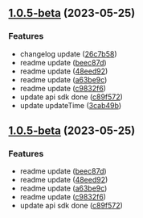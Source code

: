 ## [1.0.5-beta](https://github.com/Kucoin/kucoin-node-sdk/compare/v1.0.4...v1.0.5-beta) (2023-05-25)


### Features

* changelog update ([26c7b58](https://github.com/Kucoin/kucoin-node-sdk/commit/26c7b5868d010145e6772adeb93318db0f9ca421))
* readme update ([beec87d](https://github.com/Kucoin/kucoin-node-sdk/commit/beec87d2e941ed23cec99968fc223f186f236198))
* readme update ([48eed92](https://github.com/Kucoin/kucoin-node-sdk/commit/48eed9266f85d078290de26371e7aa1c6af33851))
* readme update ([a63be9c](https://github.com/Kucoin/kucoin-node-sdk/commit/a63be9c9283b927afcd1aec404a5179851a75f5b))
* readme update ([c9832f6](https://github.com/Kucoin/kucoin-node-sdk/commit/c9832f6764d8987e77ae9e8a5d7039f299c404ff))
* update api sdk done ([c89f572](https://github.com/Kucoin/kucoin-node-sdk/commit/c89f572f92455185cfb9c441ed6bd025c2462e08))
* update updateTime ([3cab49b](https://github.com/Kucoin/kucoin-node-sdk/commit/3cab49b4b122e82c6cefaf8a207a0b1851cdb23a))



## [1.0.5-beta](https://github.com/Kucoin/kucoin-node-sdk/compare/v1.0.4...v1.0.5-beta) (2023-05-25)


### Features

* readme update ([beec87d](https://github.com/Kucoin/kucoin-node-sdk/commit/beec87d2e941ed23cec99968fc223f186f236198))
* readme update ([48eed92](https://github.com/Kucoin/kucoin-node-sdk/commit/48eed9266f85d078290de26371e7aa1c6af33851))
* readme update ([a63be9c](https://github.com/Kucoin/kucoin-node-sdk/commit/a63be9c9283b927afcd1aec404a5179851a75f5b))
* readme update ([c9832f6](https://github.com/Kucoin/kucoin-node-sdk/commit/c9832f6764d8987e77ae9e8a5d7039f299c404ff))
* update api sdk done ([c89f572](https://github.com/Kucoin/kucoin-node-sdk/commit/c89f572f92455185cfb9c441ed6bd025c2462e08))




